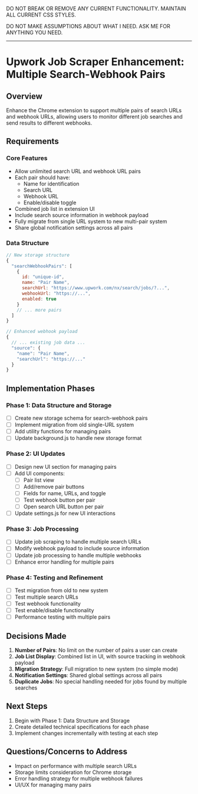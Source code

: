 DO NOT BREAK OR REMOVE ANY CURRENT FUNCTIONALITY. MAINTAIN ALL CURRENT CSS STYLES.

DO NOT MAKE ASSUMPTIONS ABOUT WHAT I NEED. ASK ME FOR ANYTHING YOU NEED.

---

# Upwork Job Scraper Enhancement: Multiple Search-Webhook Pairs

## Overview
Enhance the Chrome extension to support multiple pairs of search URLs and webhook URLs, allowing users to monitor different job searches and send results to different webhooks.

## Requirements

### Core Features
- Allow unlimited search URL and webhook URL pairs
- Each pair should have:
  - Name for identification
  - Search URL
  - Webhook URL
  - Enable/disable toggle
- Combined job list in extension UI
- Include search source information in webhook payload
- Fully migrate from single URL system to new multi-pair system
- Share global notification settings across all pairs

### Data Structure
```javascript
// New storage structure
{
  "searchWebhookPairs": [
    {
      id: "unique-id",
      name: "Pair Name",
      searchUrl: "https://www.upwork.com/nx/search/jobs/?...",
      webhookUrl: "https://...",
      enabled: true
    }
    // ... more pairs
  ]
}

// Enhanced webhook payload
{
  // ... existing job data ...
  "source": {
    "name": "Pair Name",
    "searchUrl": "https://..."
  }
}
```

## Implementation Phases

### Phase 1: Data Structure and Storage
- [ ] Create new storage schema for search-webhook pairs
- [ ] Implement migration from old single-URL system
- [ ] Add utility functions for managing pairs
- [ ] Update background.js to handle new storage format

### Phase 2: UI Updates
- [ ] Design new UI section for managing pairs
- [ ] Add UI components:
  - [ ] Pair list view
  - [ ] Add/remove pair buttons
  - [ ] Fields for name, URLs, and toggle
  - [ ] Test webhook button per pair
  - [ ] Open search URL button per pair
- [ ] Update settings.js for new UI interactions

### Phase 3: Job Processing
- [ ] Update job scraping to handle multiple search URLs
- [ ] Modify webhook payload to include source information
- [ ] Update job processing to handle multiple webhooks
- [ ] Enhance error handling for multiple pairs

### Phase 4: Testing and Refinement
- [ ] Test migration from old to new system
- [ ] Test multiple search URLs
- [ ] Test webhook functionality
- [ ] Test enable/disable functionality
- [ ] Performance testing with multiple pairs

## Decisions Made

1. **Number of Pairs**: No limit on the number of pairs a user can create
2. **Job List Display**: Combined list in UI, with source tracking in webhook payload
3. **Migration Strategy**: Full migration to new system (no simple mode)
4. **Notification Settings**: Shared global settings across all pairs
5. **Duplicate Jobs**: No special handling needed for jobs found by multiple searches

## Next Steps
1. Begin with Phase 1: Data Structure and Storage
2. Create detailed technical specifications for each phase
3. Implement changes incrementally with testing at each step

## Questions/Concerns to Address
- Impact on performance with multiple search URLs
- Storage limits consideration for Chrome storage
- Error handling strategy for multiple webhook failures
- UI/UX for managing many pairs 